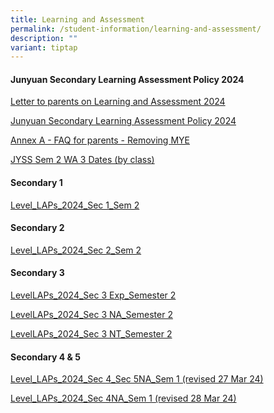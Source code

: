 ```yaml
---
title: Learning and Assessment
permalink: /student-information/learning-and-assessment/
description: ""
variant: tiptap
---
```

<h4><strong>Junyuan Secondary Learning Assessment Policy 2024</strong></h4>
<p><a href="/files/Letter_to_parents_on_Learning_and_Assessment_2024.pdf" rel="noopener noreferrer nofollow" target="_blank">Letter to parents on Learning and Assessment 2024</a>
</p>
<p><a href="/files/Junyuan_Secondary_Learning_Assessment_Policy_2024.pdf" rel="noopener noreferrer nofollow" target="_blank">Junyuan Secondary Learning Assessment Policy 2024</a>
</p>
<p><a href="/files/Annex_A___FAQ__for_parents____Removing_MYE.pdf" rel="noopener noreferrer nofollow" target="_blank">Annex A - FAQ for parents - Removing MYE</a>
</p>
<p></p>
<p><a href="https://docs.google.com/spreadsheets/d/1z2GIZCEh_Hh80z28zsL37yK6ogMlhgyfdyrACFguAPQ/edit?gid=427377082#gid=427377082" rel="noopener noreferrer nofollow" target="_blank">JYSS Sem 2 WA 3 Dates (by class)</a>
</p>
<h4><strong>Secondary 1</strong></h4>
<p><a href="/files/Level_LAPs_2024_Sec_1_Sem_2_xlsx___Sec_1_Merged.pdf" rel="noopener noreferrer nofollow" target="_blank">Level_LAPs_2024_Sec 1_Sem 2</a>
</p>
<h4><strong>Secondary 2</strong></h4>
<p><a href="/files/Level_LAPs_2024_Sec_2_Sem_2_xlsx___Sec_2_Merged.pdf" rel="noopener noreferrer nofollow" target="_blank">Level_LAPs_2024_Sec 2_Sem 2</a>
</p>
<h4><strong>Secondary 3</strong></h4>
<p><a href="/files/LevelLAPs_2024_UpperSec_Semester_2_xlsx___Sec_3_Exp.pdf" rel="noopener noreferrer nofollow" target="_blank">LevelLAPs_2024_Sec 3 Exp_Semester 2</a>
</p>
<p><a href="/files/LevelLAPs_2024_UpperSec_Semester_2_xlsx___Sec_3_NA.pdf" rel="noopener noreferrer nofollow" target="_blank">LevelLAPs_2024_Sec 3 NA_Semester 2</a>
</p>
<p><a href="/files/LevelLAPs_2024_UpperSec_Semester_2_xlsx___Sec_3_NT.pdf" rel="noopener noreferrer nofollow" target="_blank">LevelLAPs_2024_Sec 3 NT_Semester 2</a>
</p>
<h4><strong>Secondary 4 &amp; 5</strong></h4>
<p><a href="/files/Level_LAPs_2024_Sec_4_Exp_5NA_Sem_1__Updated_27_March_.pdf" rel="noopener noreferrer nofollow" target="_blank">Level_LAPs_2024_Sec 4_Sec 5NA_Sem 1 (revised 27 Mar 24)</a>
</p>
<p><a href="/files/Level_LAPs_2024_Sec_4_NA_Sem_1__Updated_28_March_.pdf" rel="noopener noreferrer nofollow" target="_blank">Level_LAPs_2024_Sec 4NA_Sem 1 (revised 28 Mar 24)</a>
</p>